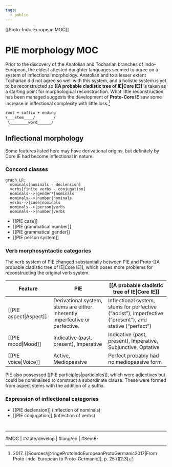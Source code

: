 ```yaml
---
tags:
  - public
---
```

[[Proto-Indo-European MOC]]
# PIE morphology MOC
Prior to the discovery of the Anatolian and Tocharian branches of Indo-European,
the eldest attested daughter languages seemed to agree on a system of inflectional morphology.
Anatolian and to a lesser extent Tocharian did not agree so well with this system,
and a holistic system is yet to be reconstructed
so **[[A probable cladistic tree of IE|Core IE]]** is taken as a starting point for morphological reconstruction.
What little reconstruction has been managed suggests the development of **Proto-Core IE** saw some increase in inflectional complexity with little loss.[^defect]

[^defect]: 2017\. [[Sources/@ringeProtoIndoEuropeanProtoGermanic2017|From Proto-Indo-European to Proto-Germanic]], p. 25 (§2.3)


```txt
root + suffix + ending
\___stem____/        /
 \________word______/
```

## Inflectional morphology

Some features listed here may have derivational origins, but definitely by Core IE had become inflectional in nature.

### Concord classes
```mermaid
graph LR;
  nominals[nominals - declension]
  verbs[finite verbs - conjugation]
  nominals-->|gender*|nominals
  nominals-->|number|nominals
  verbs-->|case|nominals
  nominals-->|person|verbs
  nominals-->|number|verbs
```

- [[PIE case]]
- [[PIE grammatical number]]
- [[PIE grammatical gender]]
- [[PIE person system]]

### Verb morphosyntactic categories

The verb system of PIE changed substantially between PIE and Proto-[[A probable cladistic tree of IE|Core IE]],
which poses more problems for reconstructing the original verb system.

| Feature                | PIE                                                                          | [[A probable cladistic tree of IE\|Core IE]]                                                            |
| ---------------------- | ---------------------------------------------------------------------------- | ------------------------------------------------------------------------------------------------------- |
| [[PIE aspect\|Aspect]] | Derivational system, stems are either inherently imperfective or perfective. | Inflectional system, stems for perfective (“aorist”), imperfective (“present”), and stative (“perfect”) |
| [[PIE mood\|Mood]]     | Indicative (past, present), Imperative                                       | Indicative (past, present), Imperative, Subjunctive, Optative                                           |
| [[PIE voice\|Voice]]   | Active, Mediopassive                                                         | Perfect probably had no mediopassive form                                                               |

PIE also possessed [[PIE participles|participles]], which were adjectives
but could be nominalised to construct a subordinate clause.
These were formed from aspect stems with the addition of a suffix.

### Expression of inflectional categories

- [[PIE declension]] (inflection of nominals)
- [[PIE conjugation]] (inflection of verbs)


#
---
#MOC | #state/develop | #lang/en | #SemBr
